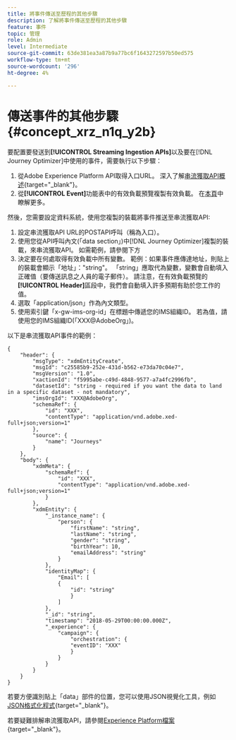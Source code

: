 ```yaml
---
title: 將事件傳送至歷程的其他步驟
description: 了解將事件傳送至歷程的其他步驟
feature: 事件
topic: 管理
role: Admin
level: Intermediate
source-git-commit: 63de381ea3a87b9a77bc6f1643272597b50ed575
workflow-type: tm+mt
source-wordcount: '296'
ht-degree: 4%

---
```


# 傳送事件的其他步驟 {#concept_xrz_n1q_y2b}

要配置要發送到&#x200B;**[!UICONTROL Streaming Ingestion APIs]**&#x200B;以及要在[!DNL Journey Optimizer]中使用的事件，需要執行以下步驟：

1. 從Adobe Experience Platform API取得入口URL。 深入了解[串流獲取API概述](https://experienceleague.adobe.com/docs/experience-platform/ingestion/streaming/overview.html){target=&quot;_blank&quot;}。
1. 從&#x200B;**[!UICONTROL Event]**&#x200B;功能表中的有效負載預覽複製有效負載。 在[本頁](../event/about-creating.md#define-the-payload-fields)中瞭解更多。

然後，您需要設定資料系統，使用您複製的裝載將事件推送至串流獲取API:

1. 設定串流獲取API URL的POSTAPI呼叫（稱為入口）。
1. 使用您從API呼叫內文(「data section」)中[!DNL Journey Optimizer]複製的裝載，來串流獲取API。 如需範例，請參閱下方
1. 決定要在何處取得有效負載中所有變數。 範例：如果事件應傳達地址，則貼上的裝載會顯示「地址」：&quot;string&quot;。 「string」應取代為變數，變數會自動填入正確值（要傳送訊息之人員的電子郵件）。 請注意，在有效負載預覽的&#x200B;**[!UICONTROL Header]**&#x200B;區段中，我們會自動填入許多預期有助於您工作的值。
1. 選取「application/json」作為內文類型。
1. 使用索引鍵「x-gw-ims-org-id」在標題中傳遞您的IMS組織ID。 若為值，請使用您的IMS組織ID(「XXX@AdobeOrg」)。

以下是串流獲取API事件的範例：

```
{
    "header": {
        "msgType": "xdmEntityCreate",
        "msgId": "c25585b9-252e-431d-b562-e73da70c04e7",
        "msgVersion": "1.0",
        "xactionId": "f5995abe-c49d-4848-9577-a7a4fc2996fb",
        "datasetId": "string - required if you want the data to land in a specific dataset - not mandatory",
        "imsOrgId": "XXX@AdobeOrg",
        "schemaRef": {
            "id": "XXX",
            "contentType": "application/vnd.adobe.xed-full+json;version=1"
        },
        "source": {
            "name": "Journeys"
        }
    },
    "body": {
        "xdmMeta": {
            "schemaRef": {
                "id": "XXX",
                "contentType": "application/vnd.adobe.xed-full+json;version=1"
            }
        },
        "xdmEntity": {
            "_instance_name": {
                "person": {
                    "firstName": "string",
                    "lastName": "string",
                    "gender": "string",
                    "birthYear": 10,
                    "emailAddress": "string"
                }
            },
            "identityMap": {
                "Email": [
                {
                    "id": "string"
                    }
                ]
            },
            "_id": "string",
            "timestamp": "2018-05-29T00:00:00.000Z",
            "_experience": {
                "campaign": {
                    "orchestration": {
                    "eventID": "XXX"
                    }
                }
            }
        }
    }
}
```

若要方便識別貼上「data」部件的位置，您可以使用JSON視覺化工具，例如[JSON格式化程式](https://jsonformatter.curiousconcept.com){target=&quot;_blank&quot;}。

若要疑難排解串流獲取API，請參閱[Experience Platform檔案](https://experienceleague.adobe.com/docs/experience-platform/ingestion/streaming/troubleshooting.html){target=&quot;_blank&quot;}。
